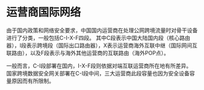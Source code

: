 # 运营商国际网络

由于国内政策和网络安全要求，中国国内运营商在处理公网跨境流量时对骨干设备进行了分类，一般包括C-I-X-F四段。 其中C段表示中国大陆国内段（核心路由器），I段表示跨境段（国际出口路由器），X表示运营商海外互联中继（国际网间互联路由），以及F段表示与海外其他运营商的互联路由（海外POP点）。

一般而言，C-I段部署在国内，I-X-F段则依据对端互联运营商所在地有所差异。 国家跨境数据安全网关部署在C-I段中间，三大运营商此段容量也因为安全设备容量原因而有所限制。

